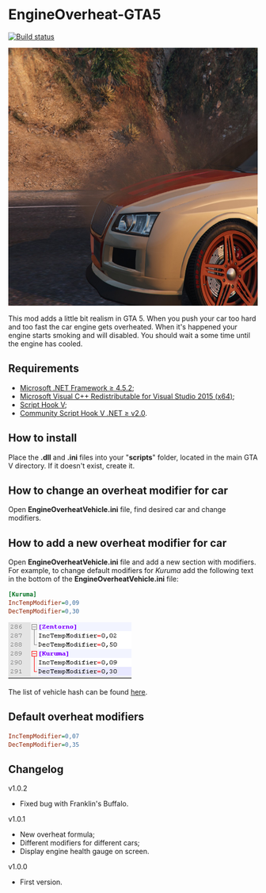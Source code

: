 # EngineOverheat-GTA5
[![Build status](https://ci.appveyor.com/api/projects/status/c5isoly36gap2jea/branch/master?svg=true)](https://ci.appveyor.com/project/IncoCode/engineoverheat-gta5/branch/master)

<img src="img/poster.jpg" width="650" height="520">

This mod adds a little bit realism in GTA 5. When you push your car too hard and too fast the car engine gets overheated. When it's happened your engine starts smoking and will disabled. You should wait a some time until the engine has cooled.

Requirements 
--------------

- [Microsoft .NET Framework ≥ 4.5.2](https://www.microsoft.com/download/details.aspx?id=30653);
- [Microsoft Visual C++ Redistributable for Visual Studio 2015  (x64)](https://www.microsoft.com/download/details.aspx?id=48145);
- [Script Hook V](http://gtaforums.com/topic/788343-script-hook-v/);
- [Community Script Hook V .NET ≥ v2.0](https://github.com/crosire/scripthookvdotnet/releases/tag/v2.0).

How to install
--------------

Place the **.dll** and **.ini** files into your "**scripts**" folder, located in the main GTA V directory. If it doesn't exist, create it.

How to change an overheat modifier for car
-------------------------------------------
Open **EngineOverheatVehicle.ini** file, find desired car and change modifiers.

How to add a new overheat modifier for car
-------------------------------------------
Open **EngineOverheatVehicle.ini** file and add a new section with modifiers. For example, to change default modifiers for _Kuruma_ add the following text in the bottom of the **EngineOverheatVehicle.ini** file:
```ini
[Kuruma]
IncTempModifier=0,09
DecTempModifier=0,30
```
<img src="img/user_modifiers.png">

The list of vehicle hash can be found [here](https://github.com/crosire/scripthookvdotnet/blob/dev/source/VehicleHashes.hpp#L7).

Default overheat modifiers
--------------------------
```ini
IncTempModifier=0,07
DecTempModifier=0,35
```

Changelog
--------------
v1.0.2
- Fixed bug with Franklin's Buffalo.

v1.0.1
- New overheat formula;
- Different modifiers for different cars;
- Display engine health gauge on screen.

v1.0.0
- First version.
